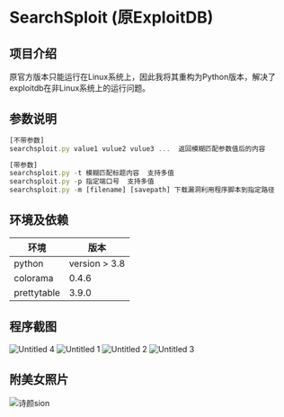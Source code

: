 # SearchSploit (原ExploitDB)

## 项目介绍

原官方版本只能运行在Linux系统上，因此我将其重构为Python版本，解决了exploitdb在非Linux系统上的运行问题。

## 参数说明

```jsx
[不带参数]
searchsploit.py value1 vulue2 vulue3 ...  返回模糊匹配参数值后的内容

[带参数]
searchsploit.py -t 模糊匹配标题内容  支持多值
searchsploit.py -p 指定端口号  支持多值
searchsploit.py -m [filename] [savepath] 下载漏洞利用程序脚本到指定路径
```

## 环境及依赖

| 环境 | 版本 |
| --- | --- |
| python | version > 3.8 |
| colorama | 0.4.6 |
| prettytable | 3.9.0 |

## 程序截图
![Untitled 4](https://github.com/A-little-dragon/SearchSploit/assets/87412828/757338e9-bca8-4e6a-a8a7-c820d135fe98)
![Untitled 1](https://github.com/A-little-dragon/SearchSploit/assets/87412828/a68e71e8-b468-4b8d-8210-8bb8a70ad76b)
![Untitled 2](https://github.com/A-little-dragon/SearchSploit/assets/87412828/411dea1d-5526-4425-8421-102cd121f5f1)
![Untitled 3](https://github.com/A-little-dragon/SearchSploit/assets/87412828/1acdbc3d-0aa6-4d59-9a4a-c10f5e3a761d)

## 附美女照片
![诗颜sion](https://github.com/A-little-dragon/SearchSploit/assets/87412828/96b48f49-bcc1-4aff-b3c1-091ac829d3f8)
